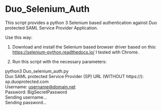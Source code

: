 # Duo_Selenium_Auth

This script provides a python 3 Selenium based authentication against Duo protected SAML Service Provider Application.

Use this way:

1. Download and install the Selenium based browser driver based on this:
   https://selenium-python.readthedocs.io/
   I tested with Chrome. 

2. Run this script with the necessary parameters:

python3 Duo_selenium_auth.py   
Duo SAML protected Service Provider (SP) URL (WITHOUT https://): sp.duoprotected.com  
Username: username@domain.net  
Password: BigSecretPassword  
Sending username...  
Sending password...   
 
